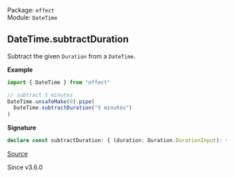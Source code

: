 Package: `effect`<br />
Module: `DateTime`<br />

## DateTime.subtractDuration

Subtract the given `Duration` from a `DateTime`.

**Example**

```ts
import { DateTime } from "effect"

// subtract 5 minutes
DateTime.unsafeMake(0).pipe(
  DateTime.subtractDuration("5 minutes")
)
```

**Signature**

```ts
declare const subtractDuration: { (duration: Duration.DurationInput): <A extends DateTime>(self: A) => A; <A extends DateTime>(self: A, duration: Duration.DurationInput): A; }
```

[Source](https://github.com/Effect-TS/effect/tree/main/packages/effect/src/DateTime.ts#L1272)

Since v3.6.0